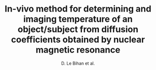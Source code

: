 ---
cat: ciel
subcat: neurophysics
bestof: false
author: D. Le Bihan et al.
title: In-vivo method for determining and imaging temperature of an object/subject from diffusion coefficients obtained by nuclear magnetic resonance
year: 1990
type: patent
---